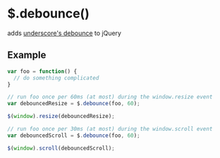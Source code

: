 # $.debounce()

adds [underscore's debounce](http://underscorejs.org/#debounce) to jQuery

## Example

```javascript
var foo = function() {
  // do something complicated
}

// run foo once per 60ms (at most) during the window.resize event
var debouncedResize = $.debounce(foo, 60);

$(window).resize(debouncedResize);

// run foo once per 30ms (at most) during the window.scroll event
var debouncedScroll = $.debounce(foo, 60);

$(window).scroll(debouncedScroll);
```
